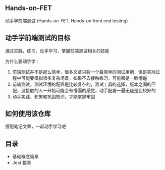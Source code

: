 ## Hands-on-FET

动手学前端测试 (Hands-on-FET, Hands-on front end testing)

## 动手学前端测试的目标

通过实践，练习，动手学习，掌握前端测试相关的技能

为什么要动手学：

1. 前端测试并不是那么简单，很多文章只将一个最简单的测试用例，但是实际过程中可能要模拟很多复杂场景，如果不去接触练习，可能都是一脸懵逼
2. 前端测试，测试环境的配置是比较复杂的，测试工具的选择，版本之间的匹配，没接触的人一开始可能会有懵逼的感觉，动手配置一遍无疑是比较好的
3. 动手实践，积累和巩固知识，才能掌握牢固

## 如何使用该仓库

搭配笔记文章，一起动手学习吧

## 目录

- 基础概念篇章
- Jest 篇章
